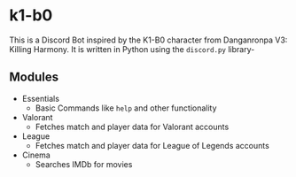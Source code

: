 # k1-b0
This is a Discord Bot inspired by the K1-B0 character from Danganronpa V3: Killing Harmony. It is written in Python using the `discord.py` library-

## Modules
- Essentials
    - Basic Commands like `help` and other functionality
- Valorant
    - Fetches match and player data for Valorant accounts
- League
    - Fetches match and player data for League of Legends accounts
- Cinema
    - Searches IMDb for movies